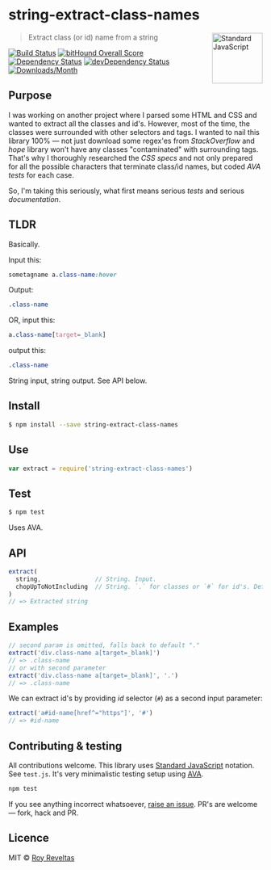 # string-extract-class-names

<a href="https://github.com/feross/standard" style="float: right; padding: 0 0 20px 20px;"><img src="https://cdn.rawgit.com/feross/standard/master/sticker.svg" alt="Standard JavaScript" width="100" align="right"></a>

> Extract class (or id) name from a string

[![Build Status](https://travis-ci.org/code-and-send/string-extract-class-names.svg?branch=master)](https://travis-ci.org/code-and-send/string-extract-class-names) [![bitHound Overall Score](https://www.bithound.io/github/code-and-send/string-extract-class-names/badges/score.svg)](https://www.bithound.io/github/code-and-send/string-extract-class-names) [![Dependency Status](https://david-dm.org/code-and-send/string-extract-class-names.svg)](https://david-dm.org/code-and-send/string-extract-class-names) [![devDependency Status](https://david-dm.org/code-and-send/string-extract-class-names/dev-status.svg)](https://david-dm.org/code-and-send/string-extract-class-names#info=devDependencies) [![Downloads/Month](https://img.shields.io/npm/dm/string-extract-class-names.svg)](https://www.npmjs.com/package/string-extract-class-names)

## Purpose

I was working on another project where I parsed some HTML and CSS and wanted to extract all the classes and id's. However, most of the time, the classes were surrounded with other selectors and tags. I wanted to nail this library 100% — not just download some regex'es from _StackOverflow_ and _hope_ library won't have any classes "contaminated" with surrounding tags. That's why I thoroughly researched the _CSS specs_ and not only prepared for all the possible characters that terminate class/id names, but coded _AVA tests_ for each case.

So, I'm taking this seriously, what first means serious _tests_ and serious _documentation_.

## TLDR

Basically.

Input this:

```css
sometagname a.class-name:hover
```

Output:

```css
.class-name
```

OR, input this:

```css
a.class-name[target=_blank]
```

output this:

```css
.class-name
```

String input, string output. See API below.

## Install

```sh
$ npm install --save string-extract-class-names
```

## Use

```js
var extract = require('string-extract-class-names')
```

## Test

```sh
$ npm test
```

Uses AVA.

## API

```js
extract(
  string,               // String. Input.
  chopUpToNotIncluding  // String. `.` for classes or `#` for id's. Default is `.`.
)
// => Extracted string
```

## Examples

```js
// second param is omitted, falls back to default "."
extract('div.class-name a[target=_blank]')
// => .class-name
// or with second parameter
extract('div.class-name a[target=_blank]', '.')
// => .class-name
```

We can extract id's by providing _id_ selector (`#`) as a second input parameter:

```js
extract('a#id-name[href^="https"]', '#')
// => #id-name
```

## Contributing & testing

All contributions welcome. This library uses [Standard JavaScript](https://github.com/feross/standard) notation. See `test.js`. It's very minimalistic testing setup using [AVA](https://github.com/avajs/ava).

```bash
npm test
```

If you see anything incorrect whatsoever, [raise an issue](https://github.com/code-and-send/string-extract-class-names/issues). PR's are welcome — fork, hack and PR.

## Licence

MIT © [Roy Reveltas](https://github.com/revelt)
